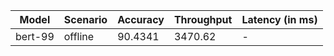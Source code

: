 | Model   | Scenario   |   Accuracy |   Throughput | Latency (in ms)   |
|---------|------------|------------|--------------|-------------------|
| bert-99 | offline    |    90.4341 |      3470.62 | -                 |